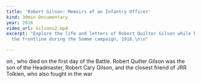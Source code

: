 ```yaml
---
title: 'Robert Gilson: Memoirs of an Infantry Officer'
kind: 30min Documentary
year: 2016
video_url: Gilsonv2.mp4
excerpt: "Explore the life and letters of Robert Quilter Gilson while he served on
  the frontline during the Somme campaign, 1916.\n\n"

---
```

on , who died on the first day of the Battle. Robert Quilter Gilson was the son of the Headmaster, Robert Cary Gilson, and the closest friend of JRR Tolkien, who also fought in the war